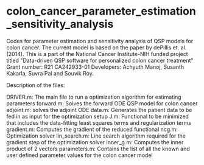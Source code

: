 # colon_cancer_parameter_estimation_sensitivity_analysis
Codes for parameter estimation and sensitivity analysis of QSP models for colon cancer. 
The current model is based on the paper by dePillis et. al. (2014). 
This is a part of the National Cancer Institute-NIH funded project titled "Data-driven QSP software for personalized colon cancer treatment"
Grant number: R21 CA242933-01
Developers: Achyuth Manoj, Susanth Kakarla, Suvra Pal and Souvik Roy.

Description of the files:

DRIVER.m: The main file to run a optimization algorithm for estimating parameters
forward.m: Solves the forward ODE QSP model for colon cancer
adjoint.m: solves the adjoint ODE 
data.m: Generates the patient data to be fed in as input for the optimization setup
J.m: Functional to be minimized that includes the data-fitting least squares terms and regularization terms
gradient.m: Computes the gradient of the reduced functional
ncg.m: Optimization solver
lin_search.m: Line search algorithm required for the gradient step of the optimization solver
inner_g.m: Computes the inner product of 2 vectors
parameters.m: Contains the list of all the known and user defined parameter values for the colon cancer model
